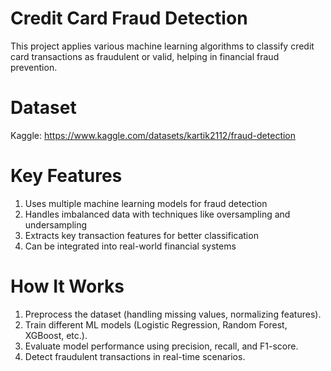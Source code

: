 # Credit Card Fraud Detection
This project applies various machine learning algorithms to classify credit card transactions as fraudulent or valid, helping in financial fraud prevention.

# Dataset
Kaggle: https://www.kaggle.com/datasets/kartik2112/fraud-detection

#  Key Features
1. Uses multiple machine learning models for fraud detection
2. Handles imbalanced data with techniques like oversampling and undersampling
3. Extracts key transaction features for better classification
4. Can be integrated into real-world financial systems

# How It Works
1. Preprocess the dataset (handling missing values, normalizing features).
2. Train different ML models (Logistic Regression, Random Forest, XGBoost, etc.).
3. Evaluate model performance using precision, recall, and F1-score.
4. Detect fraudulent transactions in real-time scenarios.

